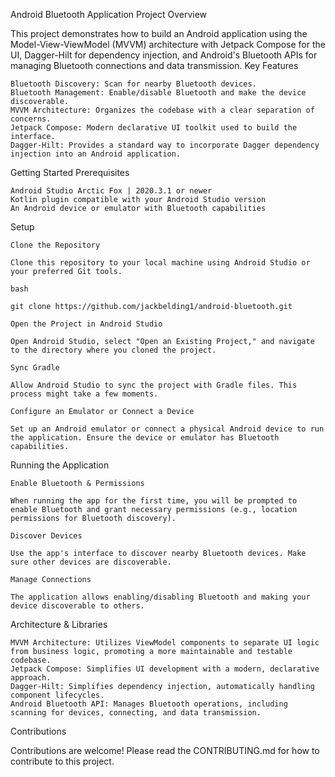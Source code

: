 Android Bluetooth Application
Project Overview

This project demonstrates how to build an Android application using the Model-View-ViewModel (MVVM) architecture with Jetpack Compose for the UI, Dagger-Hilt for dependency injection, and Android's Bluetooth APIs for managing Bluetooth connections and data transmission.
Key Features

    Bluetooth Discovery: Scan for nearby Bluetooth devices.
    Bluetooth Management: Enable/disable Bluetooth and make the device discoverable.
    MVVM Architecture: Organizes the codebase with a clear separation of concerns.
    Jetpack Compose: Modern declarative UI toolkit used to build the interface.
    Dagger-Hilt: Provides a standard way to incorporate Dagger dependency injection into an Android application.

Getting Started
Prerequisites

    Android Studio Arctic Fox | 2020.3.1 or newer
    Kotlin plugin compatible with your Android Studio version
    An Android device or emulator with Bluetooth capabilities

Setup

    Clone the Repository

    Clone this repository to your local machine using Android Studio or your preferred Git tools.

    bash

    git clone https://github.com/jackbelding1/android-bluetooth.git

    Open the Project in Android Studio

    Open Android Studio, select "Open an Existing Project," and navigate to the directory where you cloned the project.

    Sync Gradle

    Allow Android Studio to sync the project with Gradle files. This process might take a few moments.

    Configure an Emulator or Connect a Device

    Set up an Android emulator or connect a physical Android device to run the application. Ensure the device or emulator has Bluetooth capabilities.

Running the Application

    Enable Bluetooth & Permissions

    When running the app for the first time, you will be prompted to enable Bluetooth and grant necessary permissions (e.g., location permissions for Bluetooth discovery).

    Discover Devices

    Use the app's interface to discover nearby Bluetooth devices. Make sure other devices are discoverable.

    Manage Connections

    The application allows enabling/disabling Bluetooth and making your device discoverable to others.

Architecture & Libraries

    MVVM Architecture: Utilizes ViewModel components to separate UI logic from business logic, promoting a more maintainable and testable codebase.
    Jetpack Compose: Simplifies UI development with a modern, declarative approach.
    Dagger-Hilt: Simplifies dependency injection, automatically handling component lifecycles.
    Android Bluetooth API: Manages Bluetooth operations, including scanning for devices, connecting, and data transmission.

Contributions

Contributions are welcome! Please read the CONTRIBUTING.md for how to contribute to this project.
